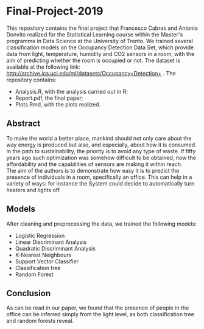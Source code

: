 # Final-Project-2019

This repository contains the final project that Francesco Cabras and Antonia Donvito realized for the Statistical Learning course within the Master's programme in Data Science at the University of Trento. 
We trained several classification models on the Occupancy Detection Data Set, which provide data from light, temperature, humidity and CO2 sensors in a room, with the aim of predicting whether the room is occupied or not. The dataset is available at the following link: http://archive.ics.uci.edu/ml/datasets/Occupancy+Detection+ .
The repository contains:
- Analysis.R, with the analysis carried out in R;
- Report.pdf, the final paper;
- Plots.Rmd, with the plots realized.
## Abstract
To make the world a better place, mankind should not only care about the way energy is produced but also, and especially, about how it is consumed. In the path to sustainability, the priority is to avoid any type of waste. If fifty years ago such optimization was somehow difficult to be obtained, now the affordability and the capabilities of sensors are making it within reach. \
The aim of the authors is to demonstrate how easy it is to predict the presence of individuals in a room, specifically an office. This can help in a variety of ways: for instance the System could decide to automatically turn heaters and lights off.

## Models
After cleaning and preprocessing the data, we trained the following models:
- Logistic Regression
- Linear Discriminant Analysis
- Quadratic Discriminant Analysis
- K-Nearest Neighbours
- Support Vector Classifier
- Classification tree
- Random Forest

## Conclusion
As can be read in our paper, we found that the presence of people in the office can be inferred simply from the light level, as both classification tree and random forests reveal.
